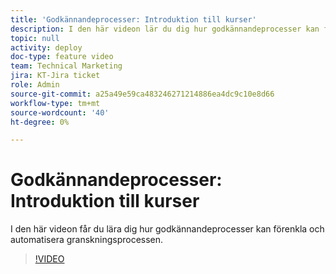```yaml
---
title: 'Godkännandeprocesser: Introduktion till kurser'
description: I den här videon lär du dig hur godkännandeprocesser kan förenkla och automatisera granskningsprocessen.
topic: null
activity: deploy
doc-type: feature video
team: Technical Marketing
jira: KT-Jira ticket
role: Admin
source-git-commit: a25a49e59ca483246271214886ea4dc9c10e8d66
workflow-type: tm+mt
source-wordcount: '40'
ht-degree: 0%

---
```


# Godkännandeprocesser: Introduktion till kurser

I den här videon får du lära dig hur godkännandeprocesser kan förenkla och automatisera granskningsprocessen.

>[!VIDEO](https://video.tv.adobe.com/v/335224/?quality=12&learn=on)

